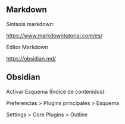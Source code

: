 
## Markdown

Sintaxis markdown:

https://www.markdowntutorial.com/es/

Editor Markdown

https://obsidian.md/

## Obsidian

Activar Esquema (Índice de contenidos):

Preferencias > Plugins principales > Esquema

Settings > Core Plugins > Outline
